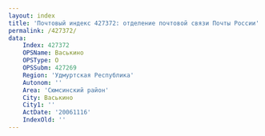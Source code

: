```yaml
---
layout: index
title: 'Почтовый индекс 427372: отделение почтовой связи Почты России'
permalink: /427372/
data:
    Index: 427372
    OPSName: Васькино
    OPSType: О
    OPSSubm: 427269
    Region: 'Удмуртская Республика'
    Autonom: ''
    Area: 'Сюмсинский район'
    City: Васькино
    City1: ''
    ActDate: '20061116'
    IndexOld: ''
---
```


